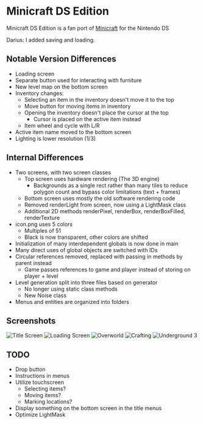 # Minicraft DS Edition

Minicraft DS Edition is a fan port of [Minicraft](http://ludumdare.com/compo/ludum-dare-22/?action=preview&uid=398) for the Nintendo DS

Darius: I added saving and loading.

## Notable Version Differences

- Loading screen
- Separate button used for interacting with furniture
- New level map on the bottom screen
- Inventory changes:
  - Selecting an item in the inventory doesn't move it to the top
  - Move button for moving items in inventory
  - Opening the inventory doesn't place the cursor at the top
    - Cursor is placed on the active item instead
  - Item wheel and cycle with L/R
- Active item name moved to the bottom screen
- Lighting is lower resolution (1/3)

## Internal Differences

- Two screens, with two screen classes
  - Top screen uses hardware rendering (The 3D engine)
    - Backgrounds as a single rect rather than many tiles to reduce polygon count and bypass color limitations (text + frames)
  - Bottom screen uses mostly the old software rendering code
  - Removed renderLight from screen, now using a LightMask class
  - Additional 2D methods renderPixel, renderBox, renderBoxFilled, renderTexture
- icon.png uses 5 colors
  - Multiples of 51
  - Black is now transparent, other colors are shifted
- Initialization of many interdependent globals is now done in main
- Many direct uses of global objects are switched with IDs
- Circular references removed, replaced with passing in methods by parent instead
  - Game passes references to game and player instead of storing on player + level
- Level generation split into three files based on generator
  - No longer using static class methods
  - New Noise class
- Menus and entities are organized into folders

## Screenshots

![Title Screen](screenshots/title-screen.png)
![Loading Screen](screenshots/loading-screen.png)
![Overworld](screenshots/overworld.png)
![Crafting](screenshots/crafting.png)
![Underground 3](screenshots/underground-3.png)

## TODO

- Drop button
- Instructions in menus
- Utilize touchscreen
  - Selecting items?
  - Moving items?
  - Marking locations?
- Display something on the bottom screen in the title menus
- Optimize LightMask
